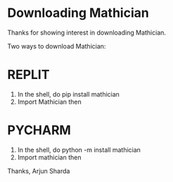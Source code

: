 # Downloading Mathician

Thanks for showing interest in downloading Mathician.

Two ways to download Mathician:

# REPLIT

1. In the shell, do pip install mathician
2. Import Mathician then

# PYCHARM
1. In the shell, do python -m install mathician
2. Import mathician then


Thanks,
Arjun Sharda
